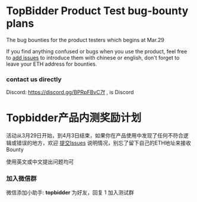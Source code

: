 # TopBidder Product Test bug-bounty plans
The bug bounties for the product testers which begins at Mar.29

If you find anything confused or bugs when you use the product, feel free to [add issues](https://github.com/TopBidder/bug-bounty/issues/new) to introduce them with chinese or english, don't forget to leave your ETH address for bounties.

### contact us directly 
Discord: https://discord.gg/BPRpFBvC7f , is Discord



# Topbidder产品内测奖励计划
活动从3月29日开始，到4月3日结束，如果你在产品使用中发现了任何不符合逻辑或错误的地方，欢迎 [提交Issues](https://github.com/TopBidder/bug-bounty/issues/new) 说明情况，别忘了留下自己的ETH地址来接收Bounty

使用英文或中文提出问题均可

### 加入微信群
微信添加小助手: **topbidder** 为好友，回复 1 加入测试群
